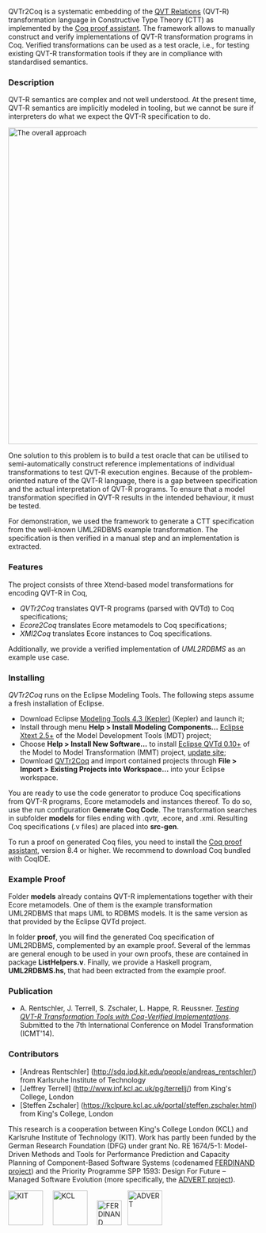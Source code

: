 <!-- TODO: for the camera-ready version of the paper, change project name (and links) to "QVTrv" -->

QVTr2Coq is a systematic embedding of the [QVT Relations](http://www.omg.org/spec/QVT/1.1/) (QVT-R) transformation language in Constructive Type Theory (CTT) as implemented by the [Coq proof assistant](http://coq.inria.fr/). The framework allows to manually construct and verify implementations of QVT-R transformation programs in Coq. Verified transformations can be used as a test oracle, i.e., for testing existing QVT-R transformation tools if they are in compliance with standardised semantics.

### Description

QVT-R semantics are complex and not well understood. At the present time, QVT-R semantics are implicitly modeled in tooling, but we cannot be sure if interpreters do what we expect the QVT-R specification to do.

<img src="http://qvt.github.io/qvtr2coq/images/Approach.png" width="640px" alt="The overall approach"/><br>

One solution to this problem is to build a test oracle that can be utilised to semi-automatically construct reference implementations of individual transformations to test QVT-R execution engines. Because of the problem-oriented nature of the QVT-R language, there is a gap between specification and the actual interpretation of QVT-R programs. To ensure that a model transformation specified in QVT-R results in the intended behaviour, it must be tested.

For demonstration, we used the framework to generate a CTT specification from the well-known UML2RDBMS example transformation. The specification is then verified in a manual step and an implementation is extracted.

### Features

The project consists of three Xtend-based model transformations for encoding QVT-R in Coq,

* *QVTr2Coq* translates QVT-R programs (parsed with QVTd) to Coq specifications;
* *Ecore2Coq* translates Ecore metamodels to Coq specifications;
* *XMI2Coq* translates Ecore instances to Coq specifications.

Additionally, we provide a verified implementation of *UML2RDBMS* as an example use case.

### Installing

*QVTr2Coq* runs on the Eclipse Modeling Tools. The following steps assume a fresh installation of Eclipse. 

* Download Eclipse [Modeling Tools 4.3 (Kepler)](http://www.eclipse.org/downloads/packages/eclipse-modeling-tools/keplersr1) (Kepler) and launch it;
* Install through menu **Help > Install Modeling Components...** [Eclipse Xtext 2.5+](http://www.eclipse.org/modeling/tmf/downloads/?project=xtext) of the Model Development Tools (MDT) project;
* Choose **Help > Install New Software...** to install [Eclipse QVTd 0.10+](http://www.eclipse.org/mmt/downloads/?project=qvtd) of the Model to Model Transformation (MMT) project, [update site](http://download.eclipse.org/mmt/qvtd/updates/releases);
* Download [QVTr2Coq](http://qvt.github.io/qvtr2coq/downloads/QVTr2Coq-Project.zip) and import contained projects through **File > Import > Existing Projects into Workspace…** into your Eclipse workspace.

<!--(https://github.com/qvt/qvtr2coq/zipball/master)-->

You are ready to use the code generator to produce Coq specifications from QVT-R programs, Ecore metamodels and instances thereof. To do so, use the run configuration **Generate Coq Code**. The transformation searches in subfolder **models** for files ending with .qvtr, .ecore, and .xmi. Resulting Coq specifications (.v files) are placed into **src-gen**. 

<!--[models](http://github.com/qvt/qvtr2coq/tree/master/edu.kit.ipd.sdq.mdsd.qvtrelation2coq/models)-->
<!--[src-gen](http://github.com/qvt/qvtr2coq/tree/master/edu.kit.ipd.sdq.mdsd.qvtrelation2coq/src-gen)-->

To run a proof on generated Coq files, you need to install the [Coq proof assistant](http://coq.inria.fr/download), version 8.4 or higher. We recommend to download Coq bundled with CoqIDE.

### Example Proof

Folder **models** already contains QVT-R implementations together with their Ecore metamodels. One of them is the example transformation UML2RDBMS that maps UML to RDBMS models. It is the same version as that provided by the Eclipse QVTd project.

In folder **proof**, you will find the generated Coq specification of UML2RDBMS, complemented by an example proof. Several of the lemmas are general enough to be used in your own proofs, these are contained in package **ListHelpers.v**. Finally, we provide a Haskell program, **UML2RDBMS.hs**, that had been extracted from the example proof.

<!--[models](http://github.com/qvt/qvtr2coq/tree/master/edu.kit.ipd.sdq.mdsd.qvtrelation2coq/models)-->
<!--[proof](http://github.com/qvt/qvtr2coq/tree/master/edu.kit.ipd.sdq.mdsd.qvtrelation2coq/proof)-->

### Publication
* A. Rentschler, J. Terrell, S. Zschaler, L. Happe, R. Reussner. [*Testing QVT-R Transformation Tools with Coq-Verified Implementations*](http://could.finally.lead.to/paper.pdf). Submitted to the 7th International Conference on Model Transformation (ICMT'14).

### Contributors
* [Andreas Rentschler] (http://sdq.ipd.kit.edu/people/andreas_rentschler/) from Karlsruhe Institute of Technology
* [Jeffrey Terrell] (http://www.inf.kcl.ac.uk/pg/terrellj/) from King's College, London
* [Steffen Zschaler] (https://kclpure.kcl.ac.uk/portal/steffen.zschaler.html) from King's College, London

This research is a cooperation between King's College London (KCL) and Karlsruhe Institute of Technology (KIT).
Work has partly been funded by the German Research Foundation (DFG) under grant No. RE 1674/5-1: Model-Driven Methods and Tools for Performance Prediction and Capacity Planning of Component-Based Software Systems (codenamed [FERDINAND project](http://www.ferdinand-project.org)) and the Priority Programme SPP 1593: Design For Future – Managed Software Evolution (more specifically, the [ADVERT project](http://www.dfg-spp1593.de)).

<img src="http://qvt.github.io/qvtr2coq/images/Logo_KIT.png" alt="KIT" height="70px"/>&nbsp;&nbsp;&nbsp;&nbsp;
<img src="http://qvt.github.io/qvtr2coq/images/Logo_KCL.png" alt="KCL" height="70px"/>&nbsp;&nbsp;&nbsp;&nbsp;
<img src="http://qvt.github.io/qvtr2coq/images/Logo_FERDINAND.png" alt="FERDINAND" height="50px"/>&nbsp;&nbsp;
<img src="http://qvt.github.io/qvtr2coq/images/Logo_PPADVERT.png" alt="ADVERT" height="70px"/>
